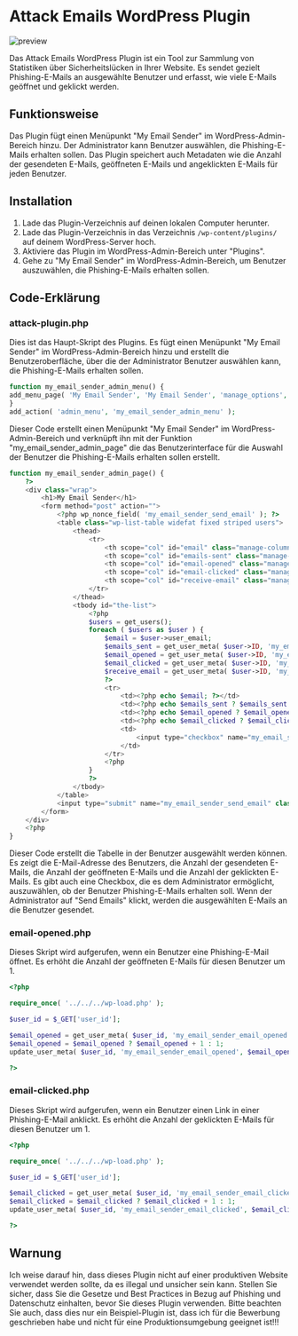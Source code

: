 # Attack Emails WordPress Plugin
![preview](https://user-images.githubusercontent.com/98620308/212559747-19f6365d-cb5f-4ed1-b37e-3af0b46139d1.jpg)

Das Attack Emails WordPress Plugin ist ein Tool zur Sammlung von Statistiken über Sicherheitslücken in Ihrer Website. Es sendet gezielt Phishing-E-Mails an ausgewählte Benutzer und erfasst, wie viele E-Mails geöffnet und geklickt werden.

## Funktionsweise

Das Plugin fügt einen Menüpunkt "My Email Sender" im WordPress-Admin-Bereich hinzu. Der Administrator kann Benutzer auswählen, die Phishing-E-Mails erhalten sollen. Das Plugin speichert auch Metadaten wie die Anzahl der gesendeten E-Mails, geöffneten E-Mails und angeklickten E-Mails für jeden Benutzer.

## Installation

1. Lade das Plugin-Verzeichnis auf deinen lokalen Computer herunter.
2. Lade das Plugin-Verzeichnis in das Verzeichnis `/wp-content/plugins/` auf deinem WordPress-Server hoch.
3. Aktiviere das Plugin im WordPress-Admin-Bereich unter "Plugins".
4. Gehe zu "My Email Sender" im WordPress-Admin-Bereich, um Benutzer auszuwählen, die Phishing-E-Mails erhalten sollen.

## Code-Erklärung

### attack-plugin.php

Dies ist das Haupt-Skript des Plugins. Es fügt einen Menüpunkt "My Email Sender" im WordPress-Admin-Bereich hinzu und erstellt die Benutzeroberfläche, über die der Administrator Benutzer auswählen kann, die Phishing-E-Mails erhalten sollen.

```php
function my_email_sender_admin_menu() {
add_menu_page( 'My Email Sender', 'My Email Sender', 'manage_options', 'my-email-sender', 'my_email_sender_admin_page', 'dashicons-email', 6 );
}
add_action( 'admin_menu', 'my_email_sender_admin_menu' );
```
Dieser Code erstellt einen Menüpunkt "My Email Sender" im WordPress-Admin-Bereich und verknüpft ihn mit der Funktion "my_email_sender_admin_page" die das Benutzerinterface für die Auswahl der Benutzer die Phishing-E-Mails erhalten sollen erstellt.

```php
function my_email_sender_admin_page() {
    ?>
    <div class="wrap">
        <h1>My Email Sender</h1>
        <form method="post" action="">
            <?php wp_nonce_field( 'my_email_sender_send_email' ); ?>
            <table class="wp-list-table widefat fixed striped users">
                <thead>
                    <tr>
                        <th scope="col" id="email" class="manage-column column-email">Email</th>
                        <th scope="col" id="emails-sent" class="manage-column column-emails-sent">Emails Sent</th>
                        <th scope="col" id="email-opened" class="manage-column column-email-opened">Emails Opened</th>
						<th scope="col" id="email-clicked" class="manage-column column-email-clicked">Emails Clicked</th>
                        <th scope="col" id="receive-email" class="manage-column column-receive-email">Receive Email</th>
                    </tr>
                </thead>
                <tbody id="the-list">
                    <?php
                    $users = get_users();
                    foreach ( $users as $user ) {
                        $email = $user->user_email;
                        $emails_sent = get_user_meta( $user->ID, 'my_email_sender_emails_sent', true );
						$email_opened = get_user_meta( $user->ID, 'my_email_sender_email_opened', true );
                        $email_clicked = get_user_meta( $user->ID, 'my_email_sender_email_clicked', true );
                        $receive_email = get_user_meta( $user->ID, 'my_email_sender_receive_email', true );
                        ?>
                        <tr>
                            <td><?php echo $email; ?></td>
                            <td><?php echo $emails_sent ? $emails_sent : 0; ?></td>
							<td><?php echo $email_opened ? $email_opened : 0; ?></td>
                            <td><?php echo $email_clicked ? $email_clicked : 0; ?></td>
                            <td>
                                <input type="checkbox" name="my_email_sender_receive_email[<?php echo $user->ID; ?>]" value="1" <?php checked( $receive_email, 1 ); ?>>
                            </td>
                        </tr>
                        <?php
                    }
                    ?>
                </tbody>
            </table>
            <input type="submit" name="my_email_sender_send_email" class="button button-primary" value="Send Emails">
        </form>
    </div>
    <?php
}
```
Dieser Code erstellt die Tabelle in der Benutzer ausgewählt werden können. Es zeigt die E-Mail-Adresse des Benutzers, die Anzahl der gesendeten E-Mails, die Anzahl der geöffneten E-Mails und die Anzahl der geklickten E-Mails. Es gibt auch eine Checkbox, die es dem Administrator ermöglicht, auszuwählen, ob der Benutzer Phishing-E-Mails erhalten soll. Wenn der Administrator auf "Send Emails" klickt, werden die ausgewählten E-Mails an die Benutzer gesendet.

### email-opened.php

Dieses Skript wird aufgerufen, wenn ein Benutzer eine Phishing-E-Mail öffnet. Es erhöht die Anzahl der geöffneten E-Mails für diesen Benutzer um 1.
```php
<?php

require_once( '../../../wp-load.php' );

$user_id = $_GET['user_id'];

$email_opened = get_user_meta( $user_id, 'my_email_sender_email_opened', true );
$email_opened = $email_opened ? $email_opened + 1 : 1;
update_user_meta( $user_id, 'my_email_sender_email_opened', $email_opened );

?>
```

### email-clicked.php

Dieses Skript wird aufgerufen, wenn ein Benutzer einen Link in einer Phishing-E-Mail anklickt. Es erhöht die Anzahl der geklickten E-Mails für diesen Benutzer um 1.
```php
<?php

require_once( '../../../wp-load.php' );

$user_id = $_GET['user_id'];

$email_clicked = get_user_meta( $user_id, 'my_email_sender_email_clicked', true );
$email_clicked = $email_clicked ? $email_clicked + 1 : 1;
update_user_meta( $user_id, 'my_email_sender_email_clicked', $email_clicked );

?>
```


## Warnung

Ich weise darauf hin, dass dieses Plugin nicht auf einer produktiven Website verwendet werden sollte, da es illegal und unsicher sein kann. 
Stellen Sie sicher, dass Sie die Gesetze und Best Practices in Bezug auf Phishing und Datenschutz einhalten, bevor Sie dieses Plugin verwenden.
Bitte beachten Sie auch, dass dies nur ein Beispiel-Plugin ist, dass ich für die Bewerbung geschrieben habe und nicht für eine Produktionsumgebung geeignet ist!!!
